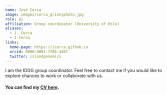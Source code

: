 ```yaml
---
name: José Cerca
image: images/cerca_grinnyphoto.jpg
role: pi
affiliation: Group coordinator (University of Oslo)
aliases:
  - J. Cerca
  - J Cerca
links:
  home-page: https://jcerca.github.io
  orcid: 0000-0001-7788-4367
  twitter: islandgenomics
---
```


I am the IDGG group coordinator. Feel free to contact me if you would like to explore chances to work or collaborate with us.
<br>
#### You can find my [CV here](https://docs.google.com/document/d/1hed8_m4HZszFTc8yuwT0jYPseQNj68rbrX9qjYWUna8).
